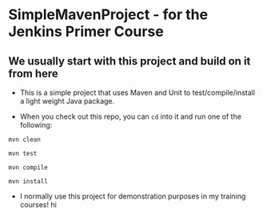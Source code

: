 # SimpleMavenProject - for the Jenkins Primer Course
## We usually start with this project and build on it from here

* This is a simple project that uses Maven and Unit to test/compile/install a light weight Java package.

* When you check out this repo, you can `cd` into it and run one of the following:

`mvn clean`

`mvn test`

`mvn compile`

`mvn install`
 
* I normally use this project for demonstration purposes in my training courses!
hi

